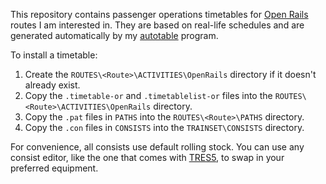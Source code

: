 This repository contains passenger operations timetables for [Open Rails](http://openrails.org/) routes I am interested in. They are based on real-life schedules and are generated automatically by my [autotable](https://github.com/YoRyan/autotable) program.

To install a timetable:

1. Create the `ROUTES\<Route>\ACTIVITIES\OpenRails` directory if it doesn't already exist.
2. Copy the `.timetable-or` and `.timetablelist-or` files into the `ROUTES\<Route>\ACTIVITIES\OpenRails` directory.
3. Copy the `.pat` files in `PATHS` into the `ROUTES\<Route>\PATHS` directory.
4. Copy the `.con` files in `CONSISTS` into the `TRAINSET\CONSISTS` directory.

For convenience, all consists use default rolling stock. You can use any consist editor, like the one that comes with [TRES5](http://koniec.org/tsre5/), to swap in your preferred equipment.
